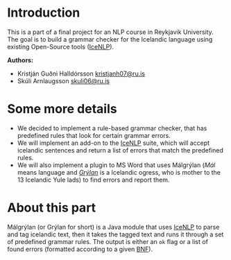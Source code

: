 # Introduction

This is a part of a final project for an NLP course in Reykjavik University. The goal is to build a grammar checker for the Icelandic language using existing Open-Source tools ([IceNLP]). 

**Authors:** 

+ Kristján Guðni Halldórsson <kristjanh07@ru.is>
+ Skúli Arnlaugsson <skuli06@ru.is>

# Some more details

+ We decided to implement a rule-based grammar checker, that has predefined rules that look for certain grammar errors.
+ We will implement an add-on to the [IceNLP] suite, which will accept icelandic sentences and return a list of errors that match the predefined rules.
+ We will also implement a plugin to MS Word that uses Málgrýlan (*Mál* means language and *[Grýlan]* is a Icelandic ogress, who is mother to the 13 Icelandic Yule lads) to find errors and report them.

# About this part

Málgrýlan (or Grýlan for short) is a Java module that uses [IceNLP] to parse and tag icelandic text, then it takes the tagged text and runs it through a set of predefined grammar rules. The output is either an `ok` flag or a list of found errors (formatted according to a given [BNF]).

[BNF]:https://github.com/arnlaugsson/Malgrylan/tree/master/BNF/
[IceNLP]:http://nlp.cs.ru.is/
[Grýlan]:http://en.wikipedia.org/wiki/Gr%C3%BDla
